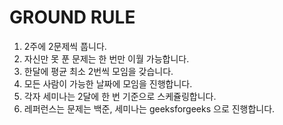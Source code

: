 # GROUND RULE #
1. 2주에 2문제씩 풉니다.
2. 자신만 못 푼 문제는 한 번만 이월 가능합니다.
3. 한달에 평균 최소 2번씩 모임을 갖습니다.
4. 모든 사람이 가능한 날짜에 모임을 진행합니다.
5. 각자 세미나는 2달에 한 번 기준으로 스케쥴링합니다.
6. 레퍼런스는 문제는 백준, 세미나는 geeksforgeeks 으로 진행합니다.
